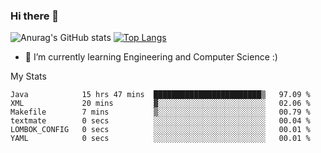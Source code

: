 ### Hi there 👋

![Anurag's GitHub stats](https://github-readme-stats.vercel.app/api?username=MatteoIorio11&show_icons=true&theme=dark) 
[![Top Langs](https://github-readme-stats.vercel.app/api/top-langs/?username=MatteoIorio11&theme=dark)](https://github.com/MatteoIorio11/github-readme-stats)

- 🌱 I’m currently learning Engineering and Computer Science :)

<!--
**MatteoIorio11/MatteoIorio11** is a ✨ _special_ ✨ repository because its `README.md` (this file) appears on your GitHub profile.

Here are some ideas to get you started:

- 🔭 I’m currently working on ...
- 🌱 I’m currently learning ...
- 👯 I’m looking to collaborate on ...
- 🤔 I’m looking for help with ...
- 💬 Ask me about ...
- 📫 How to reach me: ...
- 😄 Pronouns: ...
- ⚡ Fun fact: ...
-->
My Stats
<!--START_SECTION:waka-->

```text
Java            15 hrs 47 mins  ████████████████████████▒   97.09 %
XML             20 mins         ▓░░░░░░░░░░░░░░░░░░░░░░░░   02.06 %
Makefile        7 mins          ▒░░░░░░░░░░░░░░░░░░░░░░░░   00.79 %
textmate        0 secs          ░░░░░░░░░░░░░░░░░░░░░░░░░   00.04 %
LOMBOK_CONFIG   0 secs          ░░░░░░░░░░░░░░░░░░░░░░░░░   00.01 %
YAML            0 secs          ░░░░░░░░░░░░░░░░░░░░░░░░░   00.01 %
```

<!--END_SECTION:waka-->
